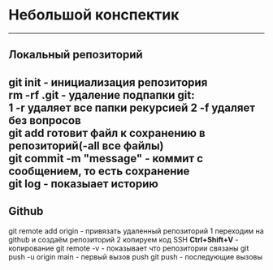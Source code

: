 # Небольшой конспектик 
---

## Локальный репозиторий

git init - инициализация репозитория  
rm -rf .git - удаление подпапки git:  
    1 -r удаляет все папки рекурсией
    2 -f удаляет без вопросов  
git add готовит файл к сохранению в репозиторий(-all все файлы)  
git commit -m "message" - коммит с сообщением, то есть сохранение  
git log - показыает историю
---

## Github

git remote add origin - привязать удаленный репозиторий
    1 переходим на github и создаём репозиторий
    2 копируем код SSH 
**Ctrl+Shift+V** - копирование
git remote -v - показывает что репозитории связаны
git push -u origin main - первый вызов push 
git push - последующие вызовы
